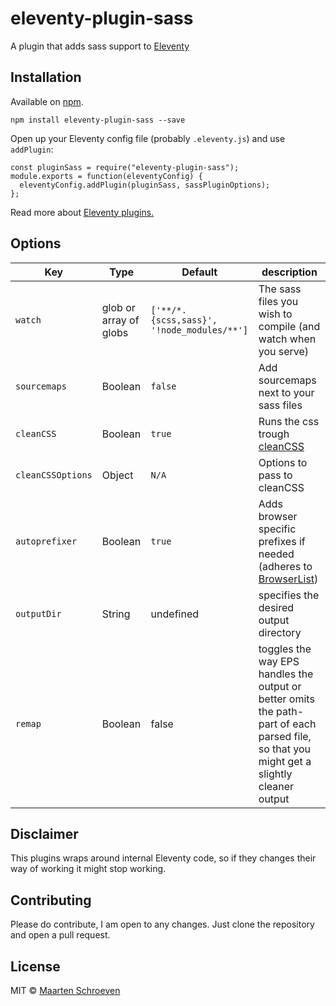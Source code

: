 # eleventy-plugin-sass

A plugin that adds sass support to [Eleventy](https://github.com/11ty/eleventy)

## Installation

Available on [npm](https://www.npmjs.com/package/eleventy-plugin-sass).

```
npm install eleventy-plugin-sass --save
```

Open up your Eleventy config file (probably `.eleventy.js`) and use `addPlugin`:

```
const pluginSass = require("eleventy-plugin-sass");
module.exports = function(eleventyConfig) {
  eleventyConfig.addPlugin(pluginSass, sassPluginOptions);
};
```

Read more about [Eleventy plugins.](https://www.11ty.io/docs/plugins/)

## Options

| Key               | Type                   | Default                                    | description                                                                                                       |
| ----------------- | ---------------------- | ------------------------------------------ | ----------------------------------------------------------------------------------------------------------------- |
| `watch`           | glob or array of globs | `['**/*.{scss,sass}', '!node_modules/**']` | The sass files you wish to compile (and watch when you serve)                                                     |
| `sourcemaps`      | Boolean                | `false`                                    | Add sourcemaps next to your sass files                                                                            |
| `cleanCSS`        | Boolean                | `true`                                     | Runs the css trough [cleanCSS](https://github.com/jakubpawlowicz/clean-css)                                       |
| `cleanCSSOptions` | Object                 | `N/A`                                      | Options to pass to cleanCSS                                                                                       |
| `autoprefixer`    | Boolean                | `true`                                     | Adds browser specific prefixes if needed (adheres to [BrowserList](https://github.com/browserslist/browserslist)) |
| `outputDir`       | String                 | undefined                                  | specifies the desired output directory |
| `remap`           | Boolean                | false                                      | toggles the way EPS handles the output or better omits the path-part of each parsed file, so that you might get a slightly cleaner output |

## Disclaimer

This plugins wraps around internal Eleventy code, so if they changes their way of working it might stop working.

## Contributing

Please do contribute, I am open to any changes. Just clone the repository and open a pull request.

## License

MIT © [Maarten Schroeven](maarten@sonaryr.be)
